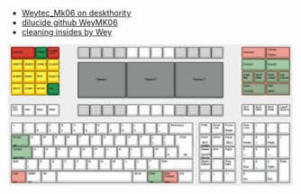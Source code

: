 * [Weytec_Mk06 on deskthority](https://deskthority.net/wiki/Weytec_Mk06)
* [dilucide github WeyMK06](https://github.com/dilucide/WeyMK06)
* [cleaning insides by Wey](https://www.facebook.com/WEYTEC/photos/spa-day-for-an-old-lady-at-wey-ten-years-ago-the-mk06-went-into-production-and-t/1029688453753365/)

![Weytec MK06 keyboard layout](Weytec-MK06-keyboard-layout.png)

